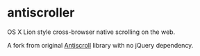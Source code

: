 # antiscroller
OS X Lion style cross-browser native scrolling on the web.

A fork from original [Antiscroll](https://github.com/Automattic/antiscroll) library with no jQuery dependency.
